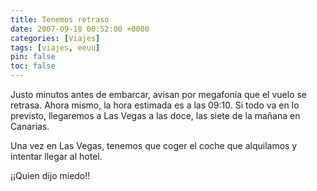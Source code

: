 ```yaml
---
title: Tenemos retraso
date: 2007-09-18 00:52:00 +0000
categories: [Viajes]
tags: [viajes, eeuu]
pin: false
toc: false
---
```

Justo minutos antes de embarcar, avisan por megafonía que el vuelo se retrasa. Ahora mismo, la hora estimada es a las 09:10. Si todo va en lo previsto, llegaremos a Las Vegas a las doce, las siete de la mañana en Canarias.

Una vez en Las Vegas, tenemos que coger el coche que alquilamos y intentar llegar al hotel.

¡¡Quien dijo miedo!!